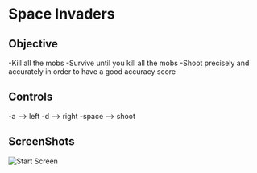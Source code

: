 # Space Invaders

## Objective

-Kill all the mobs
-Survive until you kill all the mobs
-Shoot precisely and accurately in order to have a good accuracy score

## Controls

-a --> left
-d --> right
-space --> shoot

## ScreenShots
![Start Screen](https://github.com/TrumpNat1onSpaceWar/master/images/StartScreen.PNG "Start Screen")

